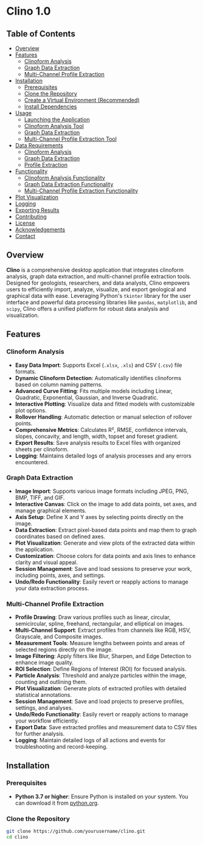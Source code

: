 # Clino 1.0

## Table of Contents

- [Overview](#overview)
- [Features](#features)
  - [Clinoform Analysis](#clinoform-analysis)
  - [Graph Data Extraction](#graph-data-extraction)
  - [Multi-Channel Profile Extraction](#multi-channel-profile-extraction)
- [Installation](#installation)
  - [Prerequisites](#prerequisites)
  - [Clone the Repository](#clone-the-repository)
  - [Create a Virtual Environment (Recommended)](#create-a-virtual-environment-recommended)
  - [Install Dependencies](#install-dependencies)
- [Usage](#usage)
  - [Launching the Application](#launching-the-application)
  - [Clinoform Analysis Tool](#clinoform-analysis-tool)
  - [Graph Data Extraction](#graph-data-extraction)
  - [Multi-Channel Profile Extraction Tool](#multi-channel-profile-extraction-tool)
- [Data Requirements](#data-requirements)
  - [Clinoform Analysis](#clinoform-analysis-data-requirements)
  - [Graph Data Extraction](#graph-data-extraction-data-requirements)
  - [Profile Extraction](#profile-extraction-data-requirements)
- [Functionality](#functionality)
  - [Clinoform Analysis Functionality](#clinoform-analysis-functionality)
  - [Graph Data Extraction Functionality](#graph-data-extraction-functionality)
  - [Multi-Channel Profile Extraction Functionality](#multi-channel-profile-extraction-functionality)
- [Plot Visualization](#plot-visualization)
- [Logging](#logging)
- [Exporting Results](#exporting-results)
- [Contributing](#contributing)
- [License](#license)
- [Acknowledgements](#acknowledgements)
- [Contact](#contact)

## Overview

**Clino** is a comprehensive desktop application that integrates clinoform analysis, graph data extraction, and multi-channel profile extraction tools. Designed for geologists, researchers, and data analysts, Clino empowers users to efficiently import, analyze, visualize, and export geological and graphical data with ease. Leveraging Python's `tkinter` library for the user interface and powerful data processing libraries like `pandas`, `matplotlib`, and `scipy`, Clino offers a unified platform for robust data analysis and visualization.

## Features

### Clinoform Analysis

- **Easy Data Import**: Supports Excel (`.xlsx`, `.xls`) and CSV (`.csv`) file formats.
- **Dynamic Clinoform Detection**: Automatically identifies clinoforms based on column naming patterns.
- **Advanced Curve Fitting**: Fits multiple models including Linear, Quadratic, Exponential, Gaussian, and Inverse Quadratic.
- **Interactive Plotting**: Visualize data and fitted models with customizable plot options.
- **Rollover Handling**: Automatic detection or manual selection of rollover points.
- **Comprehensive Metrics**: Calculates R², RMSE, confidence intervals, slopes, concavity, and length, width, topset and foreset gradient.
- **Export Results**: Save analysis results to Excel files with organized sheets per clinoform.
- **Logging**: Maintains detailed logs of analysis processes and any errors encountered.

### Graph Data Extraction

- **Image Import**: Supports various image formats including JPEG, PNG, BMP, TIFF, and GIF.
- **Interactive Canvas**: Click on the image to add data points, set axes, and manage graphical elements.
- **Axis Setup**: Define X and Y axes by selecting points directly on the image.
- **Data Extraction**: Extract pixel-based data points and map them to graph coordinates based on defined axes.
- **Plot Visualization**: Generate and view plots of the extracted data within the application.
- **Customization**: Choose colors for data points and axis lines to enhance clarity and visual appeal.
- **Session Management**: Save and load sessions to preserve your work, including points, axes, and settings.
- **Undo/Redo Functionality**: Easily revert or reapply actions to manage your data extraction process.

### Multi-Channel Profile Extraction

- **Profile Drawing**: Draw various profiles such as linear, circular, semicircular, spline, freehand, rectangular, and elliptical on images.
- **Multi-Channel Support**: Extract profiles from channels like RGB, HSV, Grayscale, and Composite images.
- **Measurement Tools**: Measure lengths between points and areas of selected regions directly on the image.
- **Image Filtering**: Apply filters like Blur, Sharpen, and Edge Detection to enhance image quality.
- **ROI Selection**: Define Regions of Interest (ROI) for focused analysis.
- **Particle Analysis**: Threshold and analyze particles within the image, counting and outlining them.
- **Plot Visualization**: Generate plots of extracted profiles with detailed statistical annotations.
- **Session Management**: Save and load projects to preserve profiles, settings, and analyses.
- **Undo/Redo Functionality**: Easily revert or reapply actions to manage your workflow efficiently.
- **Export Data**: Save extracted profiles and measurement data to CSV files for further analysis.
- **Logging**: Maintain detailed logs of all actions and events for troubleshooting and record-keeping.

## Installation

### Prerequisites

- **Python 3.7 or higher**: Ensure Python is installed on your system. You can download it from [python.org](https://www.python.org/downloads/).

### Clone the Repository

```bash
git clone https://github.com/yourusername/clino.git
cd clino


